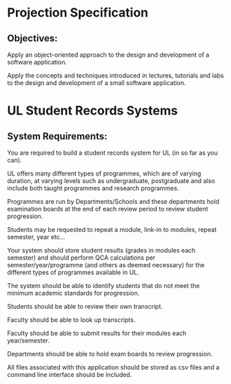 # Projection Specification 

## Objectives:

Apply an object-oriented approach to the design and development of a software
application.  

Apply the concepts and techniques introduced in lectures, tutorials and labs to the
design and development of a small software application.


# UL Student Records Systems

## System Requirements:
You are required to build a student records system for UL (in so far as you can).   

UL offers many different types of programmes, which are of varying duration, at varying
levels such as undergraduate, postgraduate and also include both taught programmes and
research programmes. 

Programmes are run by Departments/Schools and these departments hold examination boards at the end of each review period to review student progression. 

Students may be requested to repeat a module, link-in to modules, repeat
semester, year etc…

Your system should store student results (grades in modules each semester) and should
perform QCA calculations per semester/year/programme (and others as deemed
necessary) for the different types of programmes available in UL. 

The system should be
able to identify students that do not meet the minimum academic standards for
progression.

Students should be able to review their own transcript.   

Faculty should be able to look up transcripts. 

Faculty should be able to submit results for their modules each year/semester.  

Departments should be able to hold exam boards to review progression.

All files associated with this application should be stored as csv files and a command line
interface should be included.
